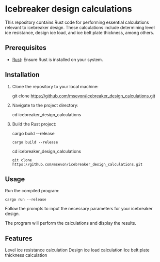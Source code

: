 # Icebreaker design calculations

This repository contains Rust code for performing essential calculations relevant to icebreaker design. These calculations include determining level ice resistance, design ice load, and ice belt plate thickness, among others.

## Prerequisites

- [Rust](https://www.rust-lang.org/tools/install): Ensure Rust is installed on your system.

## Installation

1. Clone the repository to your local machine:
    
    git clone https://github.com/msevon/icebreaker_design_calculations.git
   
3. Navigate to the project directory:
    
    cd icebreaker_design_calculations
   
3. Build the Rust project:
    
    cargo build --release

       cargo build --release

   cd icebreaker_design_calculations

       git clone https://github.com/msevon/icebreaker_design_calculations.git

## Usage

Run the compiled program:
    
    cargo run --release

Follow the prompts to input the necessary parameters for your icebreaker design.

The program will perform the calculations and display the results.

## Features

Level ice resistance calculation
Design ice load calculation
Ice belt plate thickness calculation
